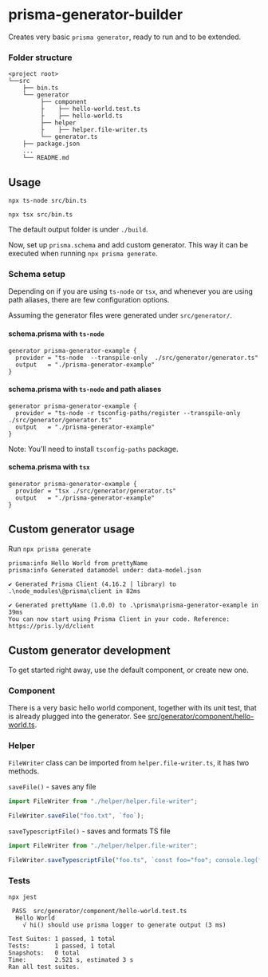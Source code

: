 # prisma-generator-builder

Creates very basic `prisma generator`, ready to run and to be extended.

### Folder structure

```
<project root>
└──src
    ├── bin.ts
    └── generator
         ├── component
         ├    ├── hello-world.test.ts
         ├    ├── hello-world.ts
         ├── helper
         ├    ├── helper.file-writer.ts
         └── generator.ts            
    ├── package.json
    ...
    └── README.md
```

## Usage

```
npx ts-node src/bin.ts 
```

```
npx tsx src/bin.ts 
```

The default output folder is under `./build`.

Now, set up `prisma.schema` and add custom generator.
This way it can be executed when running `npx prisma generate`.


### Schema setup

Depending on if you are using `ts-node` or `tsx`,
and whenever you are using path aliases,
there are few configuration options. 

Assuming the generator files were generated under `src/generator/`.

#### schema.prisma with `ts-node`

```
generator prisma-generator-example {
  provider = "ts-node  --transpile-only  ./src/generator/generator.ts"
  output   = "./prisma-generator-example"
}

```

#### schema.prisma with `ts-node` and path aliases

```
generator prisma-generator-example {
  provider = "ts-node -r tsconfig-paths/register --transpile-only  ./src/generator/generator.ts"
  output   = "./prisma-generator-example"
}

```

Note: You'll need to install `tsconfig-paths` package.

#### schema.prisma with `tsx`

```
generator prisma-generator-example {
  provider = "tsx ./src/generator/generator.ts"
  output   = "./prisma-generator-example"
}
```

## Custom generator usage

Run `npx prisma generate`


```
prisma:info Hello World from prettyName
prisma:info Generated datamodel under: data-model.json

✔ Generated Prisma Client (4.16.2 | library) to .\node_modules\@prisma\client in 82ms

✔ Generated prettyName (1.0.0) to .\prisma\prisma-generator-example in 39ms
You can now start using Prisma Client in your code. Reference: https://pris.ly/d/client
```

## Custom generator development

To get started right away, use the default component, or create new one.

### Component

There is a very basic hello world component, together with its unit test, that is already plugged into the generator.
See [src/generator/component/hello-world.ts](`hello-world.ts`).

### Helper

`FileWriter` class can be imported from `helper.file-writer.ts`, it has two methods.

`saveFile()` - saves any file
```ts
import FileWriter from "./helper/helper.file-writer";

FileWriter.saveFile("foo.txt", `foo`);
```


`saveTypescriptFile()` - saves and formats TS file 

```ts
import FileWriter from "./helper/helper.file-writer";

FileWriter.saveTypescriptFile("foo.ts", `const foo="foo"; console.log(foo);`);
```

### Tests

`npx jest`

```
 PASS  src/generator/component/hello-world.test.ts
  Hello World
    √ hi() should use prisma logger to generate output (3 ms)

Test Suites: 1 passed, 1 total
Tests:       1 passed, 1 total
Snapshots:   0 total
Time:        2.521 s, estimated 3 s
Ran all test suites.
```
